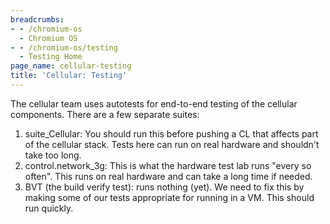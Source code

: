 ```yaml
---
breadcrumbs:
- - /chromium-os
  - Chromium OS
- - /chromium-os/testing
  - Testing Home
page_name: cellular-testing
title: 'Cellular: Testing'
---
```


The cellular team uses autotests for end-to-end testing of the cellular
components. There are a few separate suites:

1.  suite_Cellular: You should run this before pushing a CL that affects
            part of the cellular stack. Tests here can run on real hardware and
            shouldn't take too long.
2.  control.network_3g: This is what the hardware test lab runs "every
            so often". This runs on real hardware and can take a long time if
            needed.
3.  BVT (the build verify test): runs nothing (yet). We need to fix this
            by making some of our tests appropriate for running in a VM. This
            should run quickly.